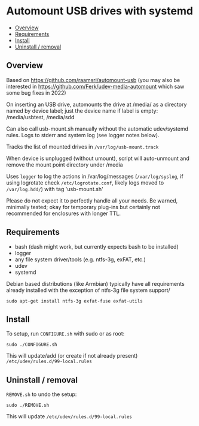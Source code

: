 # Automount USB drives with systemd

  * [Overview](#overview)
  * [Requirements](#requirements)
  * [Install](#install)
  * [Uninstall / removal](#uninstall---removal)

## Overview

Based on https://github.com/raamsri/automount-usb (you may also be interested in https://github.com/Ferk/udev-media-automount which saw some bug fixes in 2022)

On inserting an USB drive, automounts the drive at /media/ as a
directory named by device label; just the device name if label is
empty: /media/usbtest, /media/sdd

Can also call usb-mount.sh manually without the automatic udev/systemd rules.
Logs to stderr and system log (see logger notes below).

Tracks the list of mounted drives in `/var/log/usb-mount.track`

When device is unplugged (without umount), script will auto-unmount and remove the mount point directory under /media

Uses `logger` to log the actions in /var/log/messages (`/var/log/syslog`, if using logrotate check `/etc/logrotate.conf`, likely logs moved to `/var/log.hdd/`) with tag 'usb-mount.sh'

Please do not expect it to perfectly handle all your needs.
Be warned, minimally tested; okay for temporary plug-ins but certainly
not recommended for enclosures with longer TTL.

## Requirements

  * bash (dash might work, but currently expects bash to be installed)
  * logger
  * any file system driver/tools (e.g. ntfs-3g, exFAT, etc.)
  * udev
  * systemd

Debian based distributions (like Armbian) typically have all requirements already installed with the exception of ntfs-3g file system support/

    sudo apt-get install ntfs-3g exfat-fuse exfat-utils

## Install


To setup, run `CONFIGURE.sh` with sudo or as root:

    sudo ./CONFIGURE.sh

This will update/add (or create if not already present) `/etc/udev/rules.d/99-local.rules`

## Uninstall / removal

`REMOVE.sh` to undo the setup:

    sudo ./REMOVE.sh

This will update `/etc/udev/rules.d/99-local.rules`

